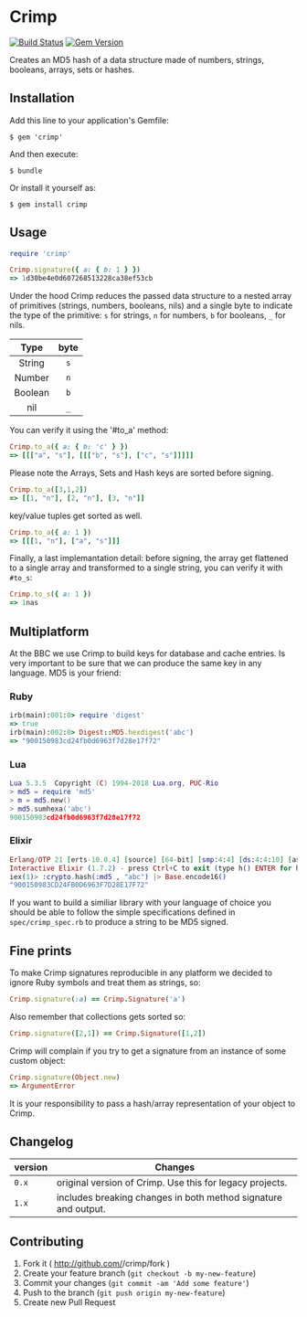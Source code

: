 # Crimp

[![Build Status](https://travis-ci.org/BBC-News/crimp.png?branch=master)](https://travis-ci.org/BBC-News/crimp)
[![Gem Version](https://badge.fury.io/rb/crimp.png)](http://badge.fury.io/rb/crimp)

Creates an MD5 hash of a data structure made of numbers, strings, booleans, arrays, sets or hashes.

## Installation

Add this line to your application's Gemfile:

```
$ gem 'crimp'

```

And then execute:

```
$ bundle

```

Or install it yourself as:

```
$ gem install crimp
```

## Usage

```ruby
require 'crimp'

Crimp.signature({ a: { b: 1 } })
=> 1d30be4e0d607268513228ca38ef53cb
```

Under the hood Crimp reduces the passed data structure to a nested array of primitives (strings, numbers, booleans, nils) and a single byte to indicate the type of the primitive: `s` for strings, `n` for numbers, `b` for booleans, `_` for nils.

|  Type   | byte |
|   :-:   |  :-: |
| String  |  `s` |
| Number  |  `n` |
| Boolean |  `b` |
| nil     |  `_` |

You can verify it using the '#to_a' method:

```ruby
Crimp.to_a({ a: { b: 'c' } })
=> [[["a", "s"], [[["b", "s"], ["c", "s"]]]]]
```

Please note the Arrays, Sets and Hash keys are sorted before signing.

``` ruby
Crimp.to_a([3,1,2])
=> [[1, "n"], [2, "n"], [3, "n"]]
```

key/value tuples get sorted as well.

``` ruby
Crimp.to_a({ a: 1 })
=> [[[1, "n"], ["a", "s"]]]
```

Finally, a last implemantation detail: before signing, the array get flattened to a single array and transformed to a single string, you can verify it with `#to_s`:

```ruby
Crimp.to_s({ a: 1 })
=> 1nas
```

## Multiplatform

At the BBC we use Crimp to build keys for database and cache entries. Is very important to be sure that we can produce the same key  in any language. MD5 is your friend:

### Ruby

```ruby
irb(main):001:0> require 'digest'
=> true
irb(main):002:0> Digest::MD5.hexdigest('abc')
=> "900150983cd24fb0d6963f7d28e17f72"
```

### Lua

```lua
Lua 5.3.5  Copyright (C) 1994-2018 Lua.org, PUC-Rio
> md5 = require 'md5'
> m = md5.new()
> md5.sumhexa('abc')
900150983cd24fb0d6963f7d28e17f72
```

### Elixir

``` elixir
Erlang/OTP 21 [erts-10.0.4] [source] [64-bit] [smp:4:4] [ds:4:4:10] [async-threads:1] [hipe] [dtrace]
Interactive Elixir (1.7.2) - press Ctrl+C to exit (type h() ENTER for help)
iex(1)> :crypto.hash(:md5 , "abc") |> Base.encode16()
"900150983CD24FB0D6963F7D28E17F72"
```

If you want to build a similiar library with your language of choice you should be able to follow the simple specifications defined in `spec/crimp_spec.rb` to produce a string to be MD5 signed.


## Fine prints

To make Crimp signatures reproducible in any platform we decided to ignore Ruby symbols and treat them as strings, so:

``` ruby
Crimp.signature(:a) == Crimp.Signature('a')
```

Also remember that collections gets sorted so:

``` ruby
Crimp.signature([2,1]) == Crimp.Signature([1,2])
```

Crimp will complain if you try to get a signature from an instance of some custom object:

``` ruby
Crimp.signature(Object.new)
=> ArgumentError
```
It is your responsibility to pass a hash/array representation of your object to Crimp.


## Changelog

| version | Changes                                                        |
|---------|----------------------------------------------------------------|
|`0.x`    | original version of Crimp. Use this for legacy projects.       |
|`1.x`    | includes breaking changes in both method signature and output. |

## Contributing

1. Fork it ( http://github.com/<my-github-username>/crimp/fork )
2. Create your feature branch (`git checkout -b my-new-feature`)
3. Commit your changes (`git commit -am 'Add some feature'`)
4. Push to the branch (`git push origin my-new-feature`)
5. Create new Pull Request
